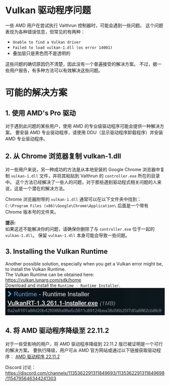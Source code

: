 # Vulkan 驱动程序问题
一些 AMD 用户在尝试执行 Valthrun 控制器时，可能会遇到一些问题。
这个问题表现为各种错误信息，但常见的有两种：
- `Unable to find a Vulkan driver`
- `Failed to load vulkan-1.dll (os error 14001)`
- 叠加层只是黑色而不是透明的

这些问题的确切原因仍不清楚，因此没有一个普遍接受的解决方案。 
不过，据一些用户报告，有多种方法可以有效解决这些问题。

# 可能的解决方案

## 1. **使用 AMD's Pro 驱动**
对于遇到此问题的某些用户，使用 AMD 的专业级驱动程序可能会提供一种解决方案。 
要安装 AMD 专业驱动程序，请使用 DDU（显示驱动程序卸载程序）并安装 AMD 专业驱动程序。

## 2. **从 Chrome 浏览器复制 vulkan-1.dll**
对一些用户来说，另一种成功的方法是从本地安装的 Google Chrome 浏览器中复制 `vulkan-1.dll` 文件，并将其粘贴到 Valthrun 的 `controller.exe` 所在的目录中。
这个方法已经解决了一些人的问题，对于那些遇到驱动程式相关问题的人来说，这是一个潜在的解决方法。

Chrome 浏览器附带的 `vulkan-1.dll` 通常可以在以下文件夹中找到：  
`C:\Program Files (x86)\Google\Chrome\Application\` 后面是一个带有 Chrome 版本号的文件夹。

**提示:**  
如果这还不能解决你的问题，请确保你删除了与 `controller.exe` 位于一起的 `vulkan-1.dll`。 
保留 `vulkan-1.dll` 本身可能会导致一些问题。

## 3. **Installing the Vulkan Runtime**
Another possible solution, especially when you get a Vulkan error might be, to install the Vulkan Runtime.  
The Vulkan Runtime can be obtained here: https://vulkan.lunarg.com/sdk/home  
Download and install the `Runtime - Runtime Installer`.  
![Vulkan Runtime](_media/screenshot_vulkan_runtime.png)

## 4. **将 AMD 驱动程序降级至 22.11.2**
对于一些受影响的用户，将 AMD 驱动程序降级到 22.11.2 版已被证明是一个可行的解决方案。 
要执行降级，用户可从 AMD 官方网站或通过以下链接获取驱动程序：
[AMD 驱动程序 22.11.2](https://www.amd.com/de/support/kb/release-notes/rn-rad-win-22-11-2)

Discord 讨论：
https://discord.com/channels/1135362291311849693/1135362291311849698/1154795646344241303
